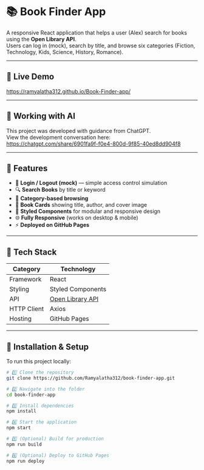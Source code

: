 # 📚 Book Finder App

A responsive React application that helps a user (Alex) search for books using the **Open Library API**.  
Users can log in (mock), search by title, and browse six categories (Fiction, Technology, Kids, Science, History, Romance).

---

## 🚀 Live Demo
https://ramyalatha312.github.io/Book-Finder-app/

---

## 💬 Working with AI
This project was developed with guidance from ChatGPT.  
View the development conversation here:  
https://chatgpt.com/share/6901fa9f-f0e4-800d-9f85-40ed8dd904f8

---

## 🚀 Features

- 🔐 **Login / Logout (mock)** — simple access control simulation  
- 🔍 **Search Books** by title or keyword  
- 🧩 **Category-based browsing**  
- 📖 **Book Cards** showing title, author, and cover image  
- 💅 **Styled Components** for modular and responsive design  
- 🌐 **Fully Responsive** (works on desktop & mobile)  
- ⚡ **Deployed on GitHub Pages**

---

## 🧠 Tech Stack

| Category | Technology |
|-----------|-------------|
| Framework | React |
| Styling | Styled Components |
| API | [Open Library API](https://openlibrary.org/developers/api) |
| HTTP Client | Axios |
| Hosting | GitHub Pages | CodeSandBox

---

## 🧰 Installation & Setup

To run this project locally:

```bash
# 1️⃣ Clone the repository
git clone https://github.com/Ramyalatha312/book-finder-app.git

# 2️⃣ Navigate into the folder
cd book-finder-app

# 3️⃣ Install dependencies
npm install

# 4️⃣ Start the application
npm start

# 5️⃣ (Optional) Build for production
npm run build

# 6️⃣ (Optional) Deploy to GitHub Pages
npm run deploy
